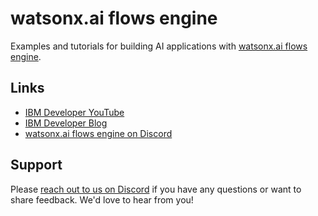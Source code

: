 # watsonx.ai flows engine

Examples and tutorials for building AI applications with [watsonx.ai flows engine](https://ibm.biz/wxflows-dashboard).

## Links

- [IBM Developer YouTube](https://www.youtube.com/@IBMDeveloperAdvocates/videos)
- [IBM Developer Blog](https://developer.ibm.com)
- [watsonx.ai flows engine on Discord](https://discord.com/invite/NzCQQWm7Xs)


## Support

Please [reach out to us on Discord](https://discord.com/invite/NzCQQWm7Xs) if you have any questions or want to share feedback. We'd love to hear from you!
